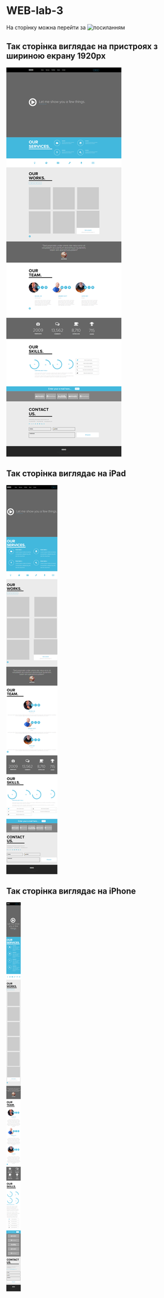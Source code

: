 # WEB-lab-3
 На сторінку можна перейти за ![посиланням](https://mishadiatel.github.io/WEB-lab-3/)
## Так сторінка виглядає на пристроях з шириною екрану 1920px
![1920px](./images/pages/page1920.png)
## Так сторінка виглядає на iPad
![iPad](./images/pages/page%20iPad.png)
## Так сторінка виглядає на iPhone
![iPhone](./images/pages/page%20iPhone%2012pro.png)